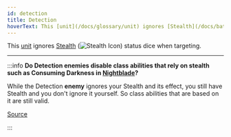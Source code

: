 ```yaml
---
id: detection
title: Detection
hoverText: This [unit](/docs/glossary/unit) ignores [Stealth](/docs/battles/status-effects/stealth) status dice when targeting.
---
```


This [unit](/docs/glossary/unit) ignores [Stealth](/docs/battles/status-effects/stealth) (<img src="/icons/stealth.svg" alt="Stealth Icon" className="icon-svg" />) status dice when targeting.

---

:::info
**Do Detection enemies disable class abilities that rely on stealth such as Consuming Darkness in [Nightblade](/docs/adventurer/classes/mage/nightblade)?**

While the Detection **enemy** ignores your Stealth and its effect, you still have Stealth and you don't ignore it yourself. So class abilities that are based on it are still valid.

<a href="https://discord.com/channels/273472391403798528/1392760349379399770/1395861680298266797" target="_blank">Source</a>

:::
